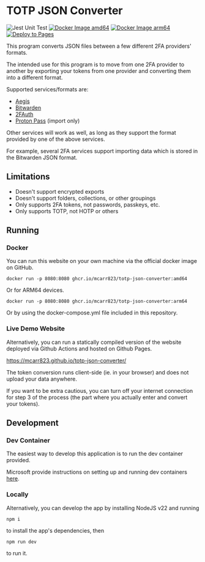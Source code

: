 # TOTP JSON Converter

![Jest Unit Test](https://github.com/mcarr823/totp-json-converter/actions/workflows/jest.yml/badge.svg)
[![Docker Image amd64](https://github.com/mcarr823/totp-json-converter/actions/workflows/docker-image.yml/badge.svg)](https://github.com/mcarr823/totp-json-converter/actions/workflows/docker-image.yml)
[![Docker Image arm64](https://github.com/mcarr823/totp-json-converter/actions/workflows/docker-aarch64.yml/badge.svg)](https://github.com/mcarr823/totp-json-converter/actions/workflows/docker-aarch64.yml)
[![Deploy to Pages](https://github.com/mcarr823/totp-json-converter/actions/workflows/nextjs.yml/badge.svg)](https://github.com/mcarr823/totp-json-converter/actions/workflows/nextjs.yml)

This program converts JSON files between a few different 2FA providers' formats.

The intended use for this program is to move from one 2FA provider to another by exporting your tokens from one provider and converting them into a different format.

Supported services/formats are:

- [Aegis](https://getaegis.app/)
- [Bitwarden](https://bitwarden.com/)
- [2FAuth](https://docs.2fauth.app/)
- [Proton Pass](https://pass.proton.me/) (import only)

Other services will work as well, as long as they support the format provided by one of the above services.

For example, several 2FA services support importing data which is stored in the Bitwarden JSON format.

## Limitations

- Doesn't support encrypted exports
- Doesn't support folders, collections, or other groupings
- Only supports 2FA tokens, not passwords, passkeys, etc.
- Only supports TOTP, not HOTP or others

## Running

### Docker

You can run this website on your own machine via the official docker image on GitHub.

`docker run -p 8080:8080 ghcr.io/mcarr823/totp-json-converter:amd64`

Or for ARM64 devices.

`docker run -p 8080:8080 ghcr.io/mcarr823/totp-json-converter:arm64`

Or by using the docker-compose.yml file included in this repository.

### Live Demo Website

Alternatively, you can run a statically compiled version of the website deployed via Github Actions and hosted on Github Pages.

https://mcarr823.github.io/totp-json-converter/

The token conversion runs client-side (ie. in your browser) and does not upload your data anywhere. 

If you want to be extra cautious, you can turn off your internet connection for step 3 of the process (the part where you actually enter and convert your tokens).

## Development

### Dev Container

The easiest way to develop this application is to run the dev container provided.

Microsoft provide instructions on setting up and running dev containers [here](https://code.visualstudio.com/docs/devcontainers/containers).

### Locally

Alternatively, you can develop the app by installing NodeJS v22 and running

`npm i`

to install the app's dependencies, then

`npm run dev`

to run it.
